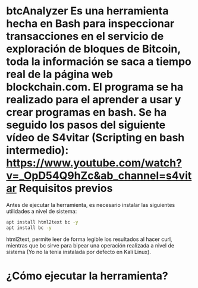 **btcAnalyzer** 
Es una herramienta hecha en Bash para inspeccionar transacciones en el servicio de exploración de bloques de Bitcoin, toda la información se saca a tiempo real de la página web blockchain.com.
El programa se ha realizado para el aprender a usar y crear programas en bash. Se ha seguido los pasos del siguiente vídeo de S4vitar (Scripting en bash intermedio): https://www.youtube.com/watch?v=_OpD54Q9hZc&ab_channel=s4vitar
Requisitos previos
======
Antes de ejecutar la herramienta, es necesario instalar las siguientes utilidades a nivel de sistema:

```bash
apt install html2text bc -y
apt install bc -y
```
html2text, permite leer de forma legible los resultados al hacer curl, mientras que bc sirve para bipear una operación realizada a nivel de sistema (Yo no la tenia instalada por defecto en Kali Linux).

¿Cómo ejecutar la herramienta?
======
